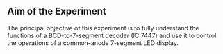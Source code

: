 ## Aim of the Experiment

The principal objective of this experiment is to fully understand the functions of a BCD-to-7-segment decoder (IC 7447) and use it to control the operations of a common-anode 7-segment LED display.